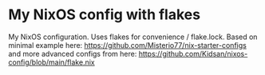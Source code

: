 # My NixOS config with flakes

My NixOS configuration. Uses flakes for convenience / flake.lock. 
Based on minimal example here: https://github.com/Misterio77/nix-starter-configs 
and more advanced configs from here: https://github.com/Kidsan/nixos-config/blob/main/flake.nix

